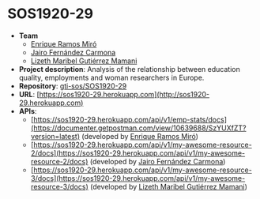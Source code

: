 # SOS1920-29

- **Team**
  - [Enrique Ramos Miró](https://github.com/enramir)
  - [Jairo Fernández Carmona](https://github.com/jairo25fdez)
  - [Lizeth Maribel Gutiérrez Mamani](https://github.com/lizethgutierrez)
- **Project description**: Analysis of the relationship between education quality, employments and woman researchers in Europe.
- **Repository**: [gti-sos/SOS1920-29](https://github.com/gti-sos/SOS1920-29)
- **URL**: [https://sos1920-29.herokuapp.com](http://sos1920-29.herokuapp.com)
-  **APIs**:
    - [https://sos1920-29.herokuapp.com/api/v1/emp-stats/docs](https://documenter.getpostman.com/view/10639688/SzYUXfZT?version=latest) (developed by [Enrique Ramos Miró](https://github.com/enramir))
    - [https://sos1920-29.herokuapp.com/api/v1/my-awesome-resource-2/docs](https://sos1920-29.herokuapp.com/api/v1/my-awesome-resource-2/docs) (developed by [Jairo Fernández Carmona](https://github.com/jairo25fdez))
    - [https://sos1920-29.herokuapp.com/api/v1/my-awesome-resource-3/docs](https://sos1920-29.herokuapp.com/api/v1/my-awesome-resource-3/docs) (developed by [Lizeth Maribel Gutiérrez Mamani](https://github.com/lizethgutierrez))

